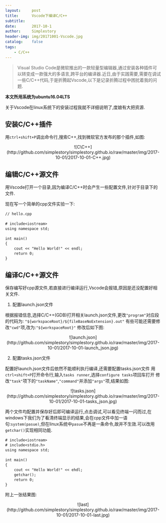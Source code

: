 ```yaml
---
layout:     post
title:      Vscode下编译C/C++
subtitle:   
date:       2017-10-1
author:     Simplestory
header-img: img/20171001-Vscode.jpg
catalog:    false
tags:
    - C/C++
---
```


>Visual Studio Code是微软推出的一款轻量型编辑器,通过安装各种插件可以转变成一款强大的多语言,跨平台的编译器.近日,由于实践需要,需要在调试一些C/C++代码,于是折腾起Vscode,以下是记录折腾过程中困扰着我的问题.

**本文所用系统为ubuntu16.04LTS**

关于Vscode在linux系统下的安装过程我就不详细说明了,度娘有大把资源.

## 安装C/C++插件

用`ctrl+shift+P`调出命令行,搜索C++,找到微软官方发布的那个插件,如图:

<center>
![C\C++](http://github.com/simplestory/simplestory.github.io/raw/master/img/2017-10-01/2017-10-01-C++.jpg)
</center>

## 编辑C/C++源文件

用Vscode打开一个目录,因为编译C/C++时会产生一些配置文件,针对于目录下的文件.

现在写一个简单的cpp文件实验一下:

```
// hello.cpp

# include<iostream>
using namespace std;

int main()
{
    cout << "Hello World!" << endl;
    return 0;
}
```

## 编译C/C++源文件

保存编写好cpp源文件,若直接进行编译运行,Vscode会报错,原因是还没配置好相关文件.

1. 配置launch.json文件

根据报错信息,选择C/C++(GDB)打开相关launch.json文件,更改`"program"`对应段的代码为:
`"${workspaceRoot}/${fileBaseNoExtension}.out"`
有些可能还需要修改`"cwd"`项,改为:`"${workspaceRoot}"`
修改后如下图:

<center>
![launch.json](http://github.com/simplestory/simplestory.github.io/raw/master/img/2017-10-01/2017-10-01-launch_json.jpg)
</center>

2. 配置tasks.json文件

配置好launch.json文件后依然不能顺利执行编译,还需要配置tasks.json文件
用`ctrl+shift+P`打开命令行,输入`tasks runner`,选择`configure tasks`项回车打开
修改`"task"`项下的`"taskName"`,`"command"`并添加`"args"`项,结果如图:

<center>
![tasks.json](http://github.com/simplestory/simplestory.github.io/raw/master/img/2017-10-01/2017-10-01-tasks_json.jpg)
</center>

两个文件均配置并保存好后即可编译运行,点击调试,可以看见终端一闪而过,在windows下我们为了看清终端显示的结果,会在cpp文件中加一语句:`system(pasue)`,但在linux系统中`pasue`不再是一条命令,故并不生效.可以改用`getchar()`实现相同功能.

```
# include<iostream>
# include<stdio.h>
using namespace std;

int main()
{
    cout << "Hello World!" << ehdl;
    getchar();
    return 0;
}
```

附上一张结果图:

<center>
![last](http://github.com/simplestory/simplestory.github.io/raw/master/img/2017-10-01/2017-10-01-last.jpg)
</center>
